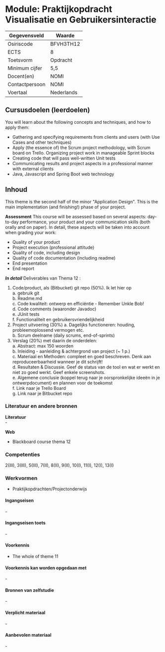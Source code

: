 # Module: Praktijkopdracht Visualisatie en Gebruikersinteractie

| Gegevensveld  | Waarde |
| ------------- | ------------- |
| Osiriscode  | BFVH3TH12  |
| ECTS  | 8 |
| Toetsvorm  | Opdracht |
| Minimum cijfer  | 5,5 |
| Docent(en)  | NOMI |
| Contactpersoon  | NOMI |
| Voertaal  | Nederlands |

## Cursusdoelen (leerdoelen)

You will learn about the following concepts and techniques, and how to apply them: 
- Gathering and specifying requirements from clients and users (with Use Cases and other techniques)
- Apply (the essence of) the Scrum project methodology, with Scrum board on Trello. Organizing project work in manageable Sprint blocks
- Creating code that will pass well-written Unit tests 
- Communicating results and project aspects in a professional manner with external clients
- Java, Javascript and Spring Boot web technology


## Inhoud

This theme is the second half of the minor "Application Design". This is the main implementation (and finishing!) phase of your project. 

**Assessment**
This course will be assessed based on several aspects: day-to-day performance, your product and your communication skills (both orally and on paper). In detail, these aspects will be taken into account when grading your work: 
- Quality of your product
- Project execution (professional attitude)
- Quality of code, including design
- Quality of code documentation (including readme)
- End presentation
- End report

***In detail***
Deliverables van Thema 12 :
1. Code/product, als (Bitbucket) git repo (50%). Ik let hier op  
    a. gebruik git  
    b. Readme.md  
    c. Code kwaliteit: ontwerp en efficiëntie - Remember Unkle Bob!  
    d. Code comments (waaronder Javadoc)  
    e. JUnit tests  
    f. Functionaliteit en   gebruikersvriendelijkheid
2. Project uitvoering (30%)
    a. Dagelijks functioneren: houding, probleemoplossend vermogen etc.  
    b. Scrum deelname (daily scrums, end-of-sprints)   
3. Verslag (20%) met daarin de onderdelen:  
    a. Abstract: max 150 woorden  
    b. Inleiding - aanleiding & achtergrond van project (~ 1 p.)  
    c. Materiaal en Methoden: compleet en goed beschreven. Denk aan  reproduceerbaarheid wanneer je dit schrijft!  
    d. Resultaten & Discussie. Geef de status van de tool en wat er werkt en niet zo goed werkt. Geef enkele screenshots.  
    e. Algemene conclusie (koppel terug naar je oorspronkelijke ideeën in je ontwerpdocument) en plannen voor de toekomst  
    f. Link naar je Trello Board  
    g. Link naar je Bitbucket repo   

### Literatuur en andere bronnen

**Literatuur**  
\- 

**Web**
- Blackboard course thema 12

### Competenties
2(III), 3(III), 5(III), 7(II), 8(II), 9(II), 10(I), 11(I), 12(I), 13(I)

### Werkvormen  
- Praktijkopdrachten/Projectonderwijs  

#### Ingangseisen 
\- 

#### Ingangseisen toets
\- 

#### Voorkennis
- The whole of theme 11

#### Voorkennis kan worden opgedaan met
\-

#### Bronnen van zelfstudie
\-

#### Verplicht materiaal
\-

#### Aanbevolen materiaal
\-


